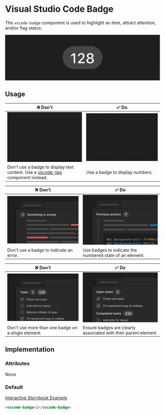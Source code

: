 # Visual Studio Code Badge

The `vscode-badge` component is used to highlight an item, attract attention, and/or flag status.

![Badge hero](/docs/assets/badge-hero.png)

## Usage

| ❌ Don't                                                                                           | ✅ Do                                                  |
| -------------------------------------------------------------------------------------------------- | ------------------------------------------------------ |
| ![Image placeholder](/docs/assets/img-placeholder.png)                                             | ![Image placeholder](/docs/assets/img-placeholder.png) |
| Don't use a badge to display text content. Use a [vscode-tag](../tag/README.md) component instead. | Use a badge to display numbers.                        |

| ❌ Don't                                            | ✅ Do                                                    |
| --------------------------------------------------- | -------------------------------------------------------- |
| ![Image placeholder](/docs/assets/badge-dont-1.png) | ![Image placeholder](/docs/assets/badge-do-1.png)        |
| Don't use a badge to indicate an error.             | Use badges to indicate the numbered state of an element. |

| ❌ Don't                                            | ✅ Do                                                          |
| --------------------------------------------------- | -------------------------------------------------------------- |
| ![Image placeholder](/docs/assets/badge-dont-2.png) | ![Image placeholder](/docs/assets/badge-do-2.png)              |
| Don't use more than one badge on a single element.  | Ensure badges are clearly associated with their parent element |

## Implementation

### Attributes

None

### Default

[Interactive Storybook Example](https://microsoft.github.io/vscode-webview-ui-toolkit/?path=/story/library-badge--default)

```html
<vscode-badge>1</vscode-badge>
```
